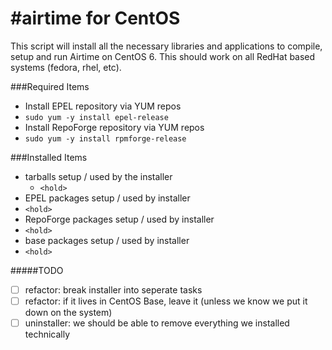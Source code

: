#airtime for CentOS
==============

This script will install all the necessary libraries and applications to compile, setup and run Airtime on CentOS 6.  This should work on all RedHat based systems (fedora, rhel, etc).
  
  
###Required Items
*  Install EPEL repository via YUM repos
  *  ``` sudo yum -y install epel-release ```
*  Install RepoForge repository via YUM repos 
  *  ``` sudo yum -y install rpmforge-release ```

###Installed Items
* tarballs setup / used by the installer
  * ```<hold>```
*  EPEL packages setup / used by installer
  * ``` <hold> ```
*  RepoForge packages setup / used by installer
  * ``` <hold> ```
*  base packages setup / used by installer
  * ``` <hold> ```







#####TODO
- [ ] refactor:  break installer into seperate tasks
- [ ] refactor:  if it lives in CentOS Base, leave it (unless we know we put it down on the system)
- [ ] uninstaller:  we should be able to remove everything we installed technically
